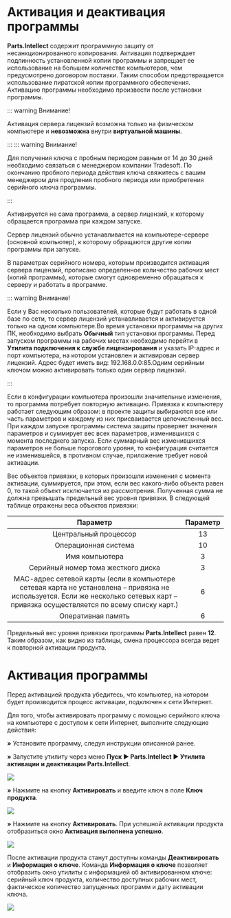# Активация и деактивация программы

**Parts.Intellect** содержит программную защиту от несанкционированного копирования. Активация подтверждает подлинность установленной копии программы и запрещает ее использование на большем количестве компьютеров, чем предусмотрено договором поставки. Таким способом предотвращается использование пиратской копии программного обеспечения. Активацию программы необходимо произвести после установки программы. 

::: warning Внимание!

Активация сервера лицензий возможна только на физическом компьютере и **невозможна** внутри **виртуальной машины**.

:::
::: warning Внимание!

Для получения ключа с пробным периодом равным от 14 до 30 дней необходимо связаться с менеджером компании Tradesoft. По окончанию пробного периода действия ключа свяжитесь с вашим менеджером для продления пробного периода или приобретения серийного ключа программы.

:::

Активируется не сама программа, а сервер лицензий, к которому обращается программа при каждом запуске.

Сервер лицензий обычно устанавливается на компьютере-сервере (основной компьютер), к которому обращаются другие копии программы при запуске.

В параметрах серийного номера, которым производится активация сервера лицензий, прописано определенное количество рабочих мест (копий программы), которые смогут одновременно обращаться к серверу и работать в программе.

::: warning Внимание!

Если у Вас несколько пользователей, которые будут работать в одной базе по сети, то сервер лицензий устанавливается и активируется только на одном компьютере.Во время установки программы на других ПК, необходимо выбрать **Обычный** тип установки программы. Перед запуском программы на рабочих местах необходимо перейти в **Утилита подключения к службе лицензирования** и указать IP-адрес и порт компьютера, на котором установлен и активирован сервер лицензий. Адрес будет иметь вид: 192.168.0.0:85.Одним серийным ключом можно активировать только один сервер лицензий.

:::

Если в конфигурации компьютера произошли значительные изменения, то программа потребует повторную активацию. Привязка к компьютеру работает следующим образом: в проекте защиты выбираются все или часть параметров и каждому из них присваивается целочисленный вес. При каждом запуске программы система защиты проверяет значения параметров и суммирует вес всех параметров, изменившихся с момента последнего запуска. Если суммарный вес изменившихся параметров не больше порогового уровня, то конфигурация считается не изменившейся, в противном случае, приложение требует новой активации.

Вес объектов привязки, в которых произошли изменения с момента активации, суммируется, при этом, если вес какого-либо объекта равен 0, то такой объект исключается из рассмотрения. Полученная сумма не должна превышать предельный вес уровня привязки. В следующей таблице отражены веса объектов привязки:

|**Параметр**|**Параметр**|
| :-: | :-: |
|Центральный процессор|13|
|Операционная система|10|
|Имя компьютера|3|
|Серийный номер тома жесткого диска|3|
|МАС-адрес сетевой карты (если в компьютере сетевая карта не установлена – привязка не используется. Если же несколько сетевых карт – привязка осуществляется по всему списку карт.)|6|
|Оперативная память|6|

Предельный вес уровня привязки программы **Parts.Intellect** равен **12**. Таким образом, как видно из таблицы, смена процессора всегда ведет к повторной активации продукта.

# Активация программы

Перед активацией продукта убедитесь, что компьютер, на котором будет производится процесс активации, подключен к сети Интернет.

Для того, чтобы активировать программу с помощью серийного ключа на компьютере с доступом к сети Интернет, выполните следующие действия:

**»** Установите программу, следуя инструкции описанной ранее.

**»** Запустите утилиту через меню **Пуск ► Parts.Intellect ► Утилита активации и деактивации Parts.Intellect**.

![](Aspose.Words.6f13226c-9016-4dda-be57-653ed66d987a.019.png)

**»** Нажмите на кнопку **Активировать** и введите ключ в поле **Ключ продукта**. 

![](Aspose.Words.6f13226c-9016-4dda-be57-653ed66d987a.020.png)

**»** Нажмите на кнопку **Активировать**. При успешной активации продукта отобразиться окно **Активация выполнена успешно**.

![](Aspose.Words.6f13226c-9016-4dda-be57-653ed66d987a.021.png)

После активации продукта станут доступны команды **Деактивировать** и **Информация о ключе**. Команда **Информация о ключе** позволяет отобразить окно утилиты с информацией об активированном ключе: серийный ключ продукта, количество доступных рабочих мест, фактическое количество запущенных программ и дату активации ключа.

![](Aspose.Words.6f13226c-9016-4dda-be57-653ed66d987a.022.png)